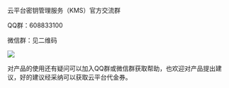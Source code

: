 云平台密钥管理服务（KMS）官方交流群

QQ群：608833100

微信群：见二维码

![](http://imgcache.tce.fsphere.cn/image/sqimg.qq.com/qq_product_operations/juanjia/kms/kms_qrcode_1.png)

对产品的使用还有疑问可以加入QQ群或微信群获取帮助，也欢迎对产品提出建议，好的建议经采纳可以获取云平台代金券。